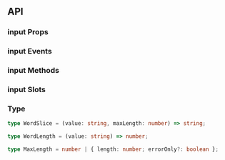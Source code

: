 ## API

### input Props

<field-table :data="inputProps"/>

### input Events

<field-table :data="inputEvents" type="emits" />

### input Methods

<field-table :data="inputMethods" type="methods" />

### input Slots

<field-table :data="inputSlots"  type="slots"/>

### Type

```typescript
type WordSlice = (value: string, maxLength: number) => string;

type WordLength = (value: string) => number;

type MaxLength = number | { length: number; errorOnly?: boolean };
```

<script setup>
import { ref } from 'vue';

const inputProps = ref([
  {
    name: 'model-value (v-model)',
    desc: '绑定值',
    type: 'string',
    value: '-',
  },
  {
    name: 'default-value',
    desc: '默认值（非受控状态）',
    type: 'string',
    value: "''",
  },
  {
    name: 'size',
    desc: '输入框大小',
    type: "Size（参见Button）",
    value: "'medium'",
  },
  {
    name: 'allow-clear',
    desc: '是否允许清空输入框',
    type: 'boolean',
    value: 'false',
  },
  {
    name: 'disabled',
    desc: '是否禁用',
    type: 'boolean',
    value: 'false',
  },
  {
    name: 'readonly',
    desc: '是否为只读状态',
    type: 'boolean',
    value: 'false',
  },
  {
    name: 'error',
    desc: '是否为错误状态',
    type: 'boolean',
    value: 'false',
  },
  {
    name: 'placeholder',
    desc: '提示文字',
    type: 'string',
    value: '-',
  },
  {
    name: 'max-length',
    desc: '输入值的最大长度',
    type: 'MaxLength',
    value: '-',
  },
  {
    name: 'show-word-limit',
    desc: '是否显示字数统计',
    type: 'boolean',
    value: 'false',
  },
  {
    name: 'word-length',
    desc: '字符长度的计算方法',
    type: 'WordLength',
    value: '-',
  },
  {
    name: 'word-slice',
    desc: '字符截取方法，同 wordLength 一起使用',
    type: 'WordSlice',
    value: '-',
  },
  {
    name: 'input-attrs',
    desc: '内部 input 元素的属性',
    type: 'object',
    value: '-',
  },
  {
    name: 'prepend',
    desc: '前置标签',
    type: 'string',
    value: '-',
  },
  {
    name: 'append',
    desc: '后置标签',
    type: 'string',
    value: '-',
  },
]);

const inputEvents = ref([
  {
    name: 'input',
    desc: '用户输入时触发',
    type: 'value: string, \nev: Event',
    value: '-',
  },
  {
    name: 'change',
    desc: '仅在输入框失焦或按下回车时触发',
    type: 'value: string, \nev: Event',
    value: '-',
  },
  {
    name: 'press-enter',
    desc: '用户按下回车时触发',
    type: 'ev: KeyboardEvent',
    value: '-',
  },
  {
    name: 'clear',
    desc: '用户点击清除按钮时触发',
    type: 'ev: MouseEvent',
    value: '-',
  },
  {
    name: 'focus',
    desc: '输入框获取焦点时触发',
    type: 'ev: FocusEvent',
    value: '-',
  },
  {
    name: 'blur',
    desc: '输入框失去焦点时触发',
    type: 'ev: FocusEvent',
    value: '-',
  },
]);

const inputMethods = ref([
  {
    name: 'focus',
    desc: '使输入框获取焦点',
    type: '()=>void',
    value: '-',
  },
  {
    name: 'blur',
    desc: '使输入框失去焦点',
    type: '()=>void',
    value: '-',
  },
]);

const inputSlots = ref([
  {
    name: 'append',
    desc: '后置标签',
    type: '-',
    value: '-',
  },
  {
    name: 'prepend',
    desc: '前置标签',
    type: '-',
    value: '-',
  },
  {
    name: 'suffix',
    desc: '后缀元素',
    type: '-',
    value: '-',
  },
  {
    name: 'prefix',
    desc: '前缀元素',
    type: '-',
    value: '-',
  },
]);
</script>
